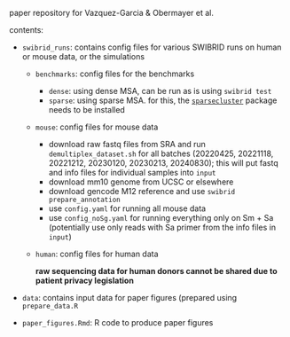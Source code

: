 paper repository for Vazquez-Garcia & Obermayer et al.

contents:

- `swibrid_runs`: contains config files for various SWIBRID runs on human or mouse data, or the simulations

    - `benchmarks`:  config files for the benchmarks

        - `dense`: using dense MSA, can be run as is using `swibrid test`
        - `sparse`: using sparse MSA. for this, the [`sparsecluster`](github.com/bobermayer/sparsecluster) package needs to be installed

    - `mouse`: config files for mouse data

        - download raw fastq files from SRA and run `demultiplex_dataset.sh` for all batches (20220425, 20221118, 20221212, 20230120, 20230213, 20240830); this will put fastq and info files for individual samples into `input`
        - download mm10 genome from UCSC or elsewhere
        - download gencode M12 reference and use `swibrid prepare_annotation`
        - use `config.yaml` for running all mouse data
        - use `config_noSg.yaml` for running everything only on Sm + Sa (potentially use only reads with Sa primer from the info files in `input`)

    - `human`: config files for human data

        **raw sequencing data for human donors cannot be shared due to patient privacy legislation**

- `data`: contains input data for paper figures (prepared using `prepare_data.R`

- `paper_figures.Rmd`: R code to produce paper figures
